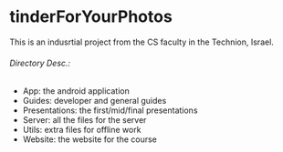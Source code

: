 # tinderForYourPhotos
This is an indusrtial project from the CS faculty in the Technion, Israel.
###### Directory Desc.:
- App: the android application
- Guides: developer and general guides
- Presentations: the first/mid/final presentations
- Server: all the files for the server
- Utils: extra files for offline work
- Website: the website for the course